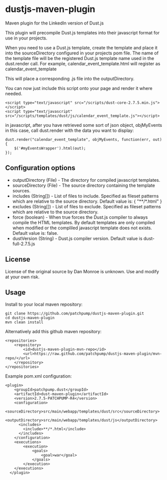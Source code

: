 dustjs-maven-plugin
===================

Maven plugin for the LinkedIn version of Dust.js

This plugin will precompile Dust.js templates into their javascript format for use in your projects.

When you need to use a Dust.js template, create the template and place it into the sourceDirectory configured in your projects pom file. 
The name of the template file will be the registered Dust.js template name used in the dust.render call.  For example, calendar_event_template.html
will register as calendar_event_template

This will place a corresponding .js file into the outputDirectory.

You can now just include this script onto your page and render it where needed.

    <script type="text/javascript" src="/scripts/dust-core-2.7.5.min.js"></script>
    <script type="text/javascript" src="/scripts/templates/dust/js/calendar_event_template.js"></script>
    
in javascript, after you have retrieved some sort of json object, objMyEvents in this case, call dust.render with the data you want to display:

    dust.render("calendar_event_template", objMyEvents, function(err, out) {
        $('#myEventsWrapper').html(out);
    });

Configuration options
---------------------

+ outputDirectory (File) - The directory for compiled javascript templates. 
+ sourceDirectory (File) - The source directory containing the template sources.
+ includes (String[]) - List of files to include. Specified as fileset patterns which are relative to the source directory. Default value is: { "\*\*/\*.html" }
+ excludes (String[]) - List of files to exclude. Specified as fileset patterns which are relative to the source directory.
+ force (boolean) - When true forces the Dust.js compiler to always compile the HTML templates. By default templates are only compiled when modified or the compliled javascript template does not exists. Default value is: false.
+ dustVersion (String) - Dust.js compiler version. Default value is dust-full-2.7.5.js

License
-------

License of the original source by Dan Monroe is unknown. Use and modify at your own risk.

Usage
-----

Install to your local maven repository:

    git clone https://github.com/patchpump/dustjs-maven-plugin.git
    cd dustjs-maven-plugin
    mvn clean install 

Alternatively add this github maven repository:

    <repositories>
        <repository>
            <id>dustjs-maven-plugin-mvn-repo</id>
            <url>https://raw.github.com/patchpump/dustjs-maven-plugin/mvn-repo/</url>
        </repository>
    </repositories>

Example pom.xml configuration:

    <plugin>
	    <groupId>patchpump.dust</groupId>
	    <artifactId>dust-maven-plugin</artifactId>
	    <version>2.7.5-PATCHPUMP-R4</version>
	    <configuration>
	        <sourceDirectory>src/main/webapp/templates/dust/src</sourceDirectory>
	        <outputDirectory>src/main/webapp/templates/dust/js</outputDirectory>
          <includes>
            <include>**/*.html</include>
          </includes>
	    </configuration>
	    <executions>
	        <execution>
	            <goals>
	                <goal>war</goal>
	            </goals>
	        </execution>
	    </executions>
	  </plugin>
